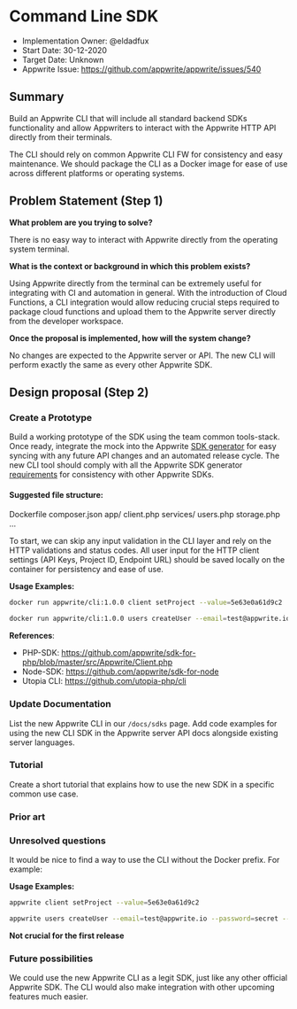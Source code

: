 # Command Line SDK <!-- What do you want to call your `awesome_feature`? -->

- Implementation Owner: @eldadfux
- Start Date: 30-12-2020
- Target Date: Unknown
- Appwrite Issue:
  https://github.com/appwrite/appwrite/issues/540

## Summary

[summary]: #summary

<!-- Brief explanation of the proposed contribution. Write your answer below. -->

Build an Appwrite CLI that will include all standard backend SDKs functionality and allow Appwriters to interact with the Appwrite HTTP API directly from their terminals.

The CLI should rely on common Appwrite CLI FW for consistency and easy maintenance. We should package the CLI as a Docker image for ease of use across different platforms or operating systems.

## Problem Statement (Step 1)

[problem-statement]: #problem-statement

**What problem are you trying to solve?**

<!-- Write your answer below. -->

There is no easy way to interact with Appwrite directly from the operating system terminal.

**What is the context or background in which this problem exists?**

<!-- Write your answer below. -->

Using Appwrite directly from the terminal can be extremely useful for integrating with CI and automation in general. With the introduction of Cloud Functions, a CLI integration would allow reducing crucial steps required to package cloud functions and upload them to the Appwrite server directly from the developer workspace.

**Once the proposal is implemented, how will the system change?**

<!-- Write your answer below. -->

No changes are expected to the Appwrite server or API. The new CLI will perform exactly the same as every other Appwrite SDK.

<!-- Please avoid discussing your proposed solution. -->

## Design proposal (Step 2)

[design-proposal]: #design-proposal

### Create a Prototype

Build a working prototype of the SDK using the team common tools-stack. Once ready, integrate the mock into the Appwrite [SDK generator](https://github.com/appwrite/sdk-generator) for easy syncing with any future API changes and an automated release cycle. The new CLI tool should comply with all the Appwrite SDK generator [requirements](https://github.com/appwrite/sdk-generator/blob/master/CONTRIBUTING.md#sdk-checklist) for consistency with other Appwrite SDKs.

#### Suggested file structure:

Dockerfile
composer.json
app/
  client.php
  services/
    users.php
    storage.php
    ...

To start, we can skip any input validation in the CLI layer and rely on the HTTP validations and status codes. All user input for the HTTP client settings (API Keys, Project ID, Endpoint URL) should be saved locally on the container for persistency and ease of use.

**Usage Examples:**
```bash
docker run appwrite/cli:1.0.0 client setProject --value=5e63e0a61d9c2
```

```bash
docker run appwrite/cli:1.0.0 users createUser --email=test@appwrite.io --password=secret --name=Demo User
```

**References**:
- PHP-SDK: https://github.com/appwrite/sdk-for-php/blob/master/src/Appwrite/Client.php
- Node-SDK: https://github.com/appwrite/sdk-for-node
- Utopia CLI: https://github.com/utopia-php/cli

### Update Documentation

List the new Appwrite CLI in our `/docs/sdks` page. Add code examples for using the new CLI SDK in the Appwrite server API docs alongside existing server languages. 

### Tutorial

Create a short tutorial that explains how to use the new SDK in a specific common use case.

<!--
This is the technical portion of the RFC. Explain the design in sufficient detail, keeping in mind the following:

- Its interaction with other parts of the system is clear
- It is reasonably clear how the contribution would be implemented
- Dependencies on libraries, tools, projects, or work that isn't yet complete
- New API routes that need to be created or modifications to the existing routes (if needed)
- Any breaking changes and ways in which we can ensure backward compatibility.
- Use Cases
- Goals
- Deliverables
- Changes to documentation
- Ways to scale the solution

Ensure that you include examples, code-snippets, etc. to allow the community to understand the proposed solution. **It would be best if the examples use naming conventions that you intend to use during the actual implementation so that changes can be suggested early on during the development.**

Write your answer below.

-->

### Prior art

[prior-art]: #prior-art

<!--

Discuss prior art, both the good and the bad, in relation to this proposal. A
few examples of what this can include are:

- Does this functionality exist in other software, and what experience has their
  community had?
- For other teams: What lessons can we learn from what other communities have
  done here?
- Papers: Are there any published papers or great posts that discuss this? If
  you have some relevant papers to refer to, this can serve as a more detailed
  theoretical background.

This section is intended to encourage you as an author to think about the
lessons from other software, provide readers of your RFC with a fuller picture.
If there is no prior art, that is fine - your ideas are interesting to us
whether they are brand new or if it is an adaptation from other software.

Write your answer below.
-->

### Unresolved questions

[unresolved-questions]: #unresolved-questions

<!-- What parts of the design do you expect to resolve through the RFC process before this gets merged? -->

<!-- Write your answer below. -->

It would be nice to find a way to use the CLI without the Docker prefix. For example: 

**Usage Examples:**
```bash
appwrite client setProject --value=5e63e0a61d9c2
```

```bash
appwrite users createUser --email=test@appwrite.io --password=secret --name=Demo User
```

**Not crucial for the first release**

### Future possibilities

[future-possibilities]: #future-possibilities

<!-- This is also a good place to "dump ideas", if they are out of scope for the RFC you are writing but otherwise related. -->

<!-- Write your answer below. -->

We could use the new Appwrite CLI as a legit SDK, just like any other official Appwrite SDK. The CLI would also make integration with other upcoming features much easier.
